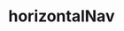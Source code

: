 <!-- generated by markdown-notes-tree -->

# horizontalNav

<!-- optional markdown-notes-tree directory description starts here -->

<!-- optional markdown-notes-tree directory description ends here -->


